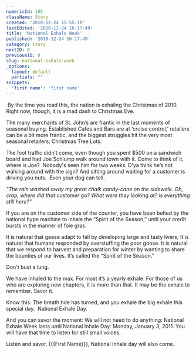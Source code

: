 ```yaml
---
numericId: 105
className: Story
created: '2010-12-24 15:55:10'
lastEdited: '2010-12-24 16:17:49'
title: 'National Exhale Week'
published: '2010-12-24 16:17:49'
category: story
nextID: 0
previousID: 0
slug: national-exhale-week
_options:
  layout: default
  partials: ""
snippets:
  'first name': 'first name'
---
```

&nbsp;By the time you read this, the nation is exhaling the Christmas of 2010. Right now, though, it is a mad dash to Christmas Eve.

The many merchants of St. John&rsquo;s are frantic in the last moments of seasonal buying. Established Cafes and Bars are at &lsquo;cruise control,&rsquo; retailers can be a bit more frantic, and the biggest struggles hit the very most seasonal retailers: Christmas Tree Lots.

The foot traffic didn&rsquo;t come, even though you spent $500 on a sandwich board and had Joe Schlump walk around town with it. Come to think of it, where is Joe? &nbsp;Nobody's seen him for two weeks. D&rsquo;ya think he&rsquo;s not walking around with the sign? And sitting around waiting for a customer is driving you nuts. &nbsp;Even your dog can tell.

_&quot;The rain washed away my great chalk candy-cane on the sidewalk. Oh, crap, where did that customer go? What were they looking at? is everything still here?&quot;_

If you are on the customer side of the counter, you have been belted by the national hype machine to inhale the &ldquo;Spirit of the Season,&rdquo; until your credit bursts in the manner of foie gras.

It is natural that geese adapt to fall by developing large and tasty livers; It is natural that humans responded by overstuffing the poor goose. It is natural that we respond to harvest and preparation for winter by wanting to share the bounties of our lives. It&rsquo;s called the &ldquo;Spirit of the Season.&rdquo;

Don't bust a lung.

We have inhaled to the max. For most it&rsquo;s a yearly exhale. For those of us who are exploring new chapters, it is more than that. It may be the exhale to remember. Savor it.

Know this. The breath tide has turned, and you exhale the big exhale this special day. &nbsp;National Exhale Day.

And you can savor the moment: We will not need to do anything: National Exhale Week lasts until National Inhale Day: Monday, January 3, 2011. You will have that time to listen for still small voices.

Listen and savor, {{{First Name}}}, National Inhale day will also come.

